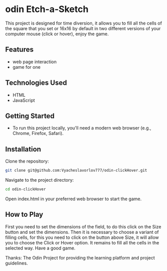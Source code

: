 # odin Etch-a-Sketch

This project is designed for time diversion, it allows you to fill all the cells of the square that you set or 16x16 by default in two different versions of your computer mouse (click or hover), enjoy the game.

## Features
- web page interaction
- game for one

## Technologies Used
- HTML
- JavaScript

## Getting Started
- To run this project locally, you'll need a modern web browser (e.g., Chrome, Firefox, Safari).

## Installation
Clone the repository:
```bash
git clone git@github.com:Vyacheslavorlov777/odin-clickHover.git
```
Navigate to the project directory:
```bash
cd odin-clickHover
```
Open index.html in your preferred web browser to start the game.

## How to Play
First you need to set the dimensions of the field, to do this click on the Size button and set the dimensions.
Then it is necessary to choose a variant of filling cells, for this you need to click on the button above Size, it will allow you to choose the Click or Hover option.
It remains to fill all the cells in the selected way.
Have a good game.

Thanks:
The Odin Project for providing the learning platform and project guidelines.